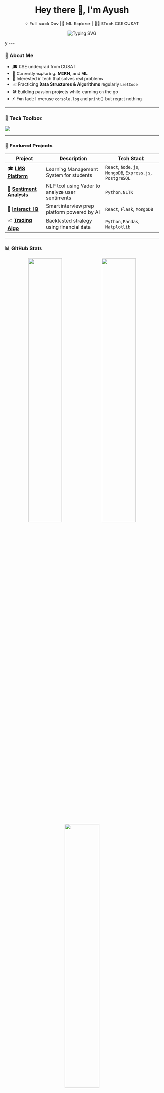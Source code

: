 <h1 align="center">Hey there 👋, I'm Ayush</h1>
<p align="center">
💡 Full-stack Dev | 🧠 ML Explorer |  🧑‍💻 BTech CSE CUSAT 
</p>

<p align="center">
  <img src="https://readme-typing-svg.demolab.com?font=Fira+Code&duration=2000&pause=1000&center=true&vCenter=true&width=435&lines=Code.+Create.+Learn.;Always+building+something+new...;Open+to+collaboration+%F0%9F%92%AA" alt="Typing SVG" />
</p>
y
---

### 🧠 About Me

- 🎓 CSE undergrad from CUSAT  
- 🌱 Currently exploring: **MERN**, and **ML**  
- 💼 Interested in tech that solves real problems
- 📈 Practicing **Data Structures & Algorithms** regularly  `LeetCode`
- 🛠️ Building passion projects while learning on the go  
- ⚡ Fun fact: I overuse `console.log` and `print()` but regret nothing

---

### 🧰 Tech Toolbox

<p align="left">
  <img src="https://skillicons.dev/icons?i=python,react,flask,nodejs,mongodb,mysql,js,html,css,git,django,postgresql,expressjs" />
</p>

---

### 📌 Featured Projects

| Project | Description | Tech Stack |
|--------|-------------|------------|
| 🎓 [**LMS Platform**](https://github.com/A-Y12/LMS) | Learning Management System for students | `React`, `Node.js`, `MongoDB`, `Express.js`, `PostgreSQL` |
| 🔎 [**Sentiment Analysis**](https://github.com/A-Y12/Sentiment_Analysis) | NLP tool using Vader to analyze user sentiments | `Python`, `NLTK`|
| 🧠 [**Interact_IQ**](https://github.com/A-Y12/Interact_IQ) | Smart interview prep platform powered by AI | `React`, `Flask`, `MongoDB` |
| 📈 [**Trading Algo**](https://github.com/A-Y12/Trading-Algo) | Backtested strategy using financial data | `Python`, `Pandas`, `Matplotlib` |

---

### 📊 GitHub Stats

<p align="center">
  <img src="https://github-readme-stats.vercel.app/api?username=A-Y12&show_icons=true&hide_title=true&hide_rank=false&include_all_commits=true&count_private=true&theme=tokyonight" width="47%" />
  <img src="https://github-readme-streak-stats.herokuapp.com?user=A-Y12&theme=tokyonight&hide_border=false" width="47%" />
</p>

<p align="center">
  <img src="https://github-readme-stats.vercel.app/api/top-langs/?username=A-Y12&layout=compact&theme=tokyonight&langs_count=6" width="47%" />
</p>

---

### 🌐 Connect with Me

<p>
  📫 Email: [kumarayush182003@gmail.com](mailto: kumarayush182003@gmail.com)  
  🔗 LinkedIn: [linkedin.com/in/your-profile](https://www.linkedin.com/in/kumar-ayush-1b9b51198)  
  📄 [View My Resume](https://drive.google.com/file/d/1-F0JvGHrkEYhwCDiJGqnAKg3OFwiasdY/view?usp=drivesdk)

---

<p align="center">
  <em>"Keep it simple, keep it creative." — Ayush</em>
</p>

<!--
**A-Y12/A-Y12** is a ✨ _special_ ✨ repository because its `README.md` (this file) appears on your GitHub profile.

Here are some ideas to get you started:

- 🔭 I’m currently working on ...
- 🌱 I’m currently learning ...
- 👯 I’m looking to collaborate on ...
- 🤔 I’m looking for help with ...
- 💬 Ask me about ...
- 📫 How to reach me: ...
- 😄 Pronouns: ...
- ⚡ Fun fact: ...
-->
